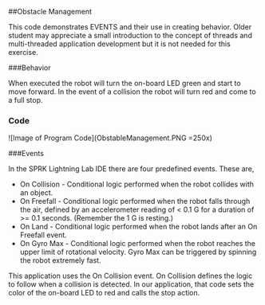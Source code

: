 ##Obstacle Management

This code demonstrates EVENTS and their use in creating  behavior. Older student may appreciate a small introduction to the concept of threads and multi-threaded application development but it is not needed for this exercise.

###Behavior

When executed the robot will turn the on-board LED green and start to move forward. In the event of a collision the robot will turn red and come to a full stop.

### Code

![Image of Program Code](ObstableManagement.PNG =250x)


###Events

In the SPRK Lightning Lab IDE there are four predefined events. These are,

*	On Collision - Conditional logic performed when the robot collides with an object.
*	On Freefall - Conditional logic performed when the robot falls through the air, defined by an accelerometer reading of < 0.1 G for a duration of >= 0.1 seconds. (Remember the 1 G is resting.)
*	On Land - Conditional logic performed when the robot lands after an On Freefall event.
*	On Gyro Max - Conditional logic performed when the robot reaches the upper limit of rotational velocity. Gyro Max can be triggered by spinning the robot extremely fast.

This application uses the On Collision event. On Collision defines the logic to follow when a collision is detected. In our application, that code sets the color of the on-board LED to red and calls the stop action.
